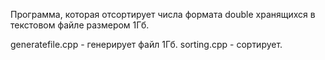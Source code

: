 Программа, которая отсортирует числа формата double хранящихся в текстовом файле размером 1Гб. 

generatefile.cpp - генерирует файл 1Гб.
sorting.cpp - сортирует.
